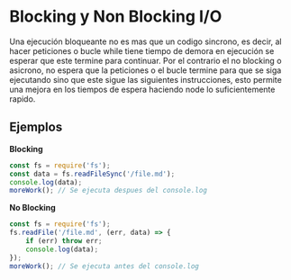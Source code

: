 # Blocking y Non Blocking I/O

Una ejecución bloqueante no es mas que un codigo sincrono, es decir, al hacer peticiones o bucle while tiene tiempo de demora en ejecución se esperar que este termine para continuar. Por el contrario el no blocking o asicrono, no espera que la peticiones o el bucle termine para que se siga ejecutando sino que este sigue las siguientes instrucciones, esto permite una mejora en los tiempos de espera haciendo node lo suficientemente rapido.

## Ejemplos
**Blocking**
```js
const fs = require('fs'); 
const data = fs.readFileSync('/file.md'); 
console.log(data); 
moreWork(); // Se ejecuta despues del console.log
```
**No Blocking**
```js
const fs = require('fs'); 
fs.readFile('/file.md', (err, data) => { 
	if (err) throw err; 
	console.log(data); 
}); 
moreWork(); // Se ejecuta antes del console.log
```